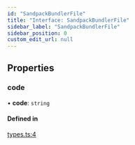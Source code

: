 ```yaml
---
id: "SandpackBundlerFile"
title: "Interface: SandpackBundlerFile"
sidebar_label: "SandpackBundlerFile"
sidebar_position: 0
custom_edit_url: null
---
```


## Properties

### code

• **code**: `string`

#### Defined in

[types.ts:4](https://github.com/codesandbox/sandpack/blob/e7cb439/sandpack-client/src/types.ts#L4)
